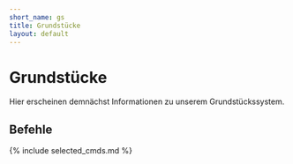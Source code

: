 ```yaml
---
short_name: gs
title: Grundstücke
layout: default
---
```

# Grundstücke

Hier erscheinen demnächst Informationen zu unserem Grundstückssystem.

## Befehle
{% include selected_cmds.md %}
